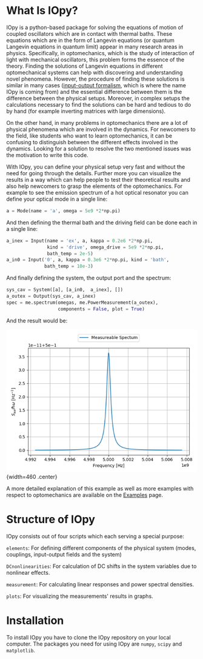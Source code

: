 # What Is IOpy?

IOpy is a python-based package for solving the equations of motion of coupled oscillators which are in contact with thermal baths. These equations which are in the form of Langevin equations (or quantum Langevin equations in quantum limit) appear in many research areas in physics. Specifically, in optomechanics, which is the study of interaction of light with mechanical oscillators, this problem forms the essence of the theory. Finding the solutions of Langevin equations in different optomechanical systems can help with discovering and understanding novel phenomena. However, the procedure of finding these solutions is similar in many cases ([input-output formalism](http://127.0.0.1:8000/theory/#input-output-formalism), which is where the name IOpy is coming from) and the essential difference between them is the difference between the physical setups. Moreover, in complex setups the calculations necessary to find the solutions can be hard and tedious to do by hand (for example inverting matrices with large dimensions).

On the other hand, in many problems in optomechanics there are a lot of physical phenomena which are involved in the dynamics. For newcomers to the field, like students who want to learn optomechanics, it can be confusing to distinguish between the different effects involved in the dynamics. Looking for a solution to resolve the two mentioned issues was the motivation to write this code.

With IOpy, you can define your physical setup very fast and without the need for going through the details. Further more you can visualize the results in a way which can help people to test their theoretical results and also help newcomers to grasp the elements of the optomechanics. For example to see the emission spectrum of a hot optical resonator you can define your optical mode in a single line:

```python
a = Mode(name = 'a', omega = 5e9 *2*np.pi)
```

And then defining the thermal bath and the driving field can be done each in a single line:

```python
a_inex = Input(name = 'ex', a, kappa = 0.2e6 *2*np.pi,
               kind = 'drive', omega_drive = 5e9 *2*np.pi,
               bath_temp = 2e-5)
a_in0 = Input('0', a, kappa = 0.3e6 *2*np.pi, kind = 'bath',
              bath_temp = 10e-3)
```

And finally defining the system, the output port and the spectrum:

```python
sys_cav = System([a], [a_in0,  a_inex], [])
a_outex = Output(sys_cav, a_inex)
spec = me.spectrum(omegas, me.PowerMeasurement(a_outex),
                   components = False, plot = True)
```
And the result would be:

![Simple Cavity Spectrum](https://github.com/nicksauerwein/IOpy/blob/master/docs/docs/Simple%20Cavity/simple_cavity_spectrum.png?raw=true){width=460 .center}

<!--
![Simple Cavity Spectrum](Simple Cavity/simple_cavity_spectrum.png)
{width=460 .center}
\begin{figure}[!h]
\caption{Simple cavity output spectrum}
\end{figure}
<p align="center">
  <img width="460" src="\Simple Cavity\simple_cavity_spectrum.png">
</p>
-->

A more detailed explanation of this example as well as more examples with respect to optomechanics are available on the [Examples](http://127.0.0.1:8000/Examples/) page.

# Structure of IOpy
IOpy consists out of four scripts which each serving a special purpose:

`elements`: For defining different components of the physical system (modes, couplings, input-output fields and the system)

`DCnonlinearities`: For calculation of DC shifts in the system variables due to nonlinear effects.

`measurement`: For calculating linear responses and power spectral densities.

`plots`: For visualizing the measurements' results in graphs.

# Installation
To install IOpy you have to clone the IOpy repository on your local computer. The packages you need for using IOpy are `numpy`, `scipy` and `matplotlib`.

<!--
## Comments of Nick
In general I would try to make a story around these two usecases.
IOpy aims for:
* testing and visulizing of theorectical models
* being an educational tool to learn about the classical effects in optomechanics
As an eyecatcher, it maybe makes sense to show a very short example of IOpy on the about page. (You can use the simple cavity example. But don't add a lot of explanation. This you will do in the examples section)
Usually people (including me =) ) that want to use the software for the first time, just look at the first page to start.
Also try to make a short comment about the structure of IOpy. What are the important files? And link to the section that gives a more detailed description.
At the end you should have some links to installation and further examples.
Installation:
git pull
and also name all the packages that have to installed to use iopy:
numpy, scipy, matplotlib (These are all the classics)
-->
